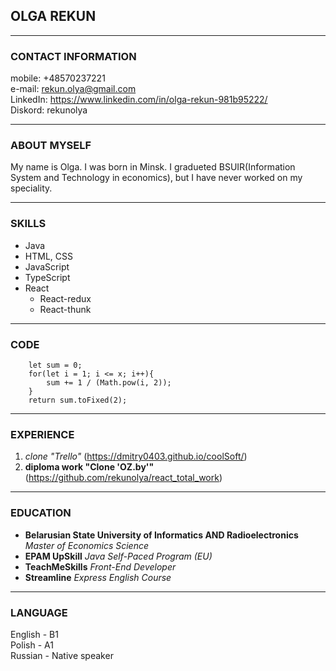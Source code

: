 ## OLGA REKUN

***************

### CONTACT INFORMATION
mobile: +48570237221 <br>
e-mail: rekun.olya@gmail.com <br>
LinkedIn: https://www.linkedin.com/in/olga-rekun-981b95222/ <br>
Diskord: rekunolya<br>

***************

### ABOUT MYSELF
My name is Olga. I was born in Minsk.
I gradueted BSUIR(Information System and Technology in economics), but I have never worked on my speciality.

***************

### SKILLS
* Java
* HTML, CSS
* JavaScript
* TypeScript
* React
  + React-redux
  + React-thunk

***************

### CODE

```
    let sum = 0;
    for(let i = 1; i <= x; i++){
        sum += 1 / (Math.pow(i, 2));
    }
    return sum.toFixed(2);
```

***************

### EXPERIENCE
1. *clone "Trello"* (https://dmitry0403.github.io/coolSoft/)
2. **diploma work "Clone 'OZ.by'"** (https://github.com/rekunolya/react_total_work)

***************

### EDUCATION
* **Belarusian State University of Informatics AND Radioelectronics**
  *Master of Economics Science*
* **EPAM UpSkill**
  *Java Self-Paced Program (EU)*
* **TeachMeSkills**
  *Front-End Developer*
* **Streamline**
  *Express English Course*

***************

### LANGUAGE
English - B1 <br>
Polish - A1 <br>
Russian - Native speaker <br>